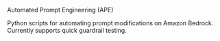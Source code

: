 Automated Prompt Engineering (APE)

Python scripts for automating prompt modifications on Amazon Bedrock. Currently supports quick guardrail testing.
